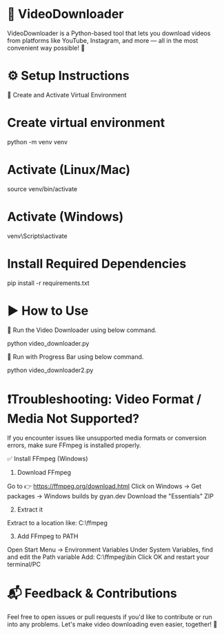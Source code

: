 # 🎥 VideoDownloader
VideoDownloader is a Python-based tool that lets you download videos from platforms like YouTube, Instagram, and more — all in the most convenient way possible! 🚀

# ⚙️ Setup Instructions
🔹 Create and Activate Virtual Environment

# Create virtual environment
python -m venv venv

# Activate (Linux/Mac)
source venv/bin/activate

# Activate (Windows)
venv\Scripts\activate

# Install Required Dependencies

pip install -r requirements.txt

# ▶️ How to Use
🔸 Run the Video Downloader using below command.

python video_downloader.py

🔸 Run with Progress Bar using below command.

python video_downloader2.py

# ❗Troubleshooting: Video Format / Media Not Supported?
If you encounter issues like unsupported media formats or conversion errors, make sure FFmpeg is installed properly.

✅ Install FFmpeg (Windows)
1. Download FFmpeg

Go to 👉 https://ffmpeg.org/download.html
Click on Windows → Get packages → Windows builds by gyan.dev
Download the "Essentials" ZIP

2. Extract it

Extract to a location like: C:\ffmpeg

3. Add FFmpeg to PATH

Open Start Menu → Environment Variables
Under System Variables, find and edit the Path variable
Add: C:\ffmpeg\bin
Click OK and restart your terminal/PC

# 📬 Feedback & Contributions
Feel free to open issues or pull requests if you'd like to contribute or run into any problems. Let's make video downloading even easier, together! 🙌
